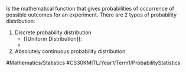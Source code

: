 Is the mathematical function that gives probabilities of occurrence of possible outcomes for an experiment.
There are 2 types of probability distribution:
1. Discrete probability distribution
	- [[Uniform Distribution]]: 
	- 
2. Absolutely continuous probability distribution

#Mathematics/Statistics
#CS30KMITL/Year1/Term1/ProbabilityStatistics
